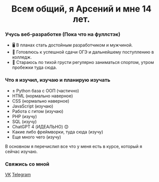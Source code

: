<h1 align='center'>Всем общий, я Арсений и мне 14 лет.</h1>

### Учусь веб-разработке (Пока что на фуллстэк)
- 🖥️ В планах стать достойным разработчиком и мужчиной.
- 📖 Готовлюсь к успешной сдачи ОГЭ и дальнейшему поступлению в колледж.
- 🏃 Стараюсь по тихой грусти регулярно заниматься спортом, утром пробежки туда сюда.

### Что я изучил, изучаю и планирую изучать
* ± Python база с ООП (частично)
* HTML (нормально наверное)
* CSS (нормально наверное)
* JavaScript (изучаю)
* Работа с гитом (изучаю)
* PHP (изучу)
* SQL (изучу)
* ChatGPT 4 (ИДЕАЛЬНО) 😊
* Какие либо фреймворки, туда сюда (изучу)
* Еще много чего (изучу)
<p>В основном я перечислил все что у меня есть в курсе, который я сейчас изучаю.</p>

### Свяжись со мной
[VK](https://vk.com/v4ncho)
[Telegram](https://t.me/MSK_PROKUROR)
